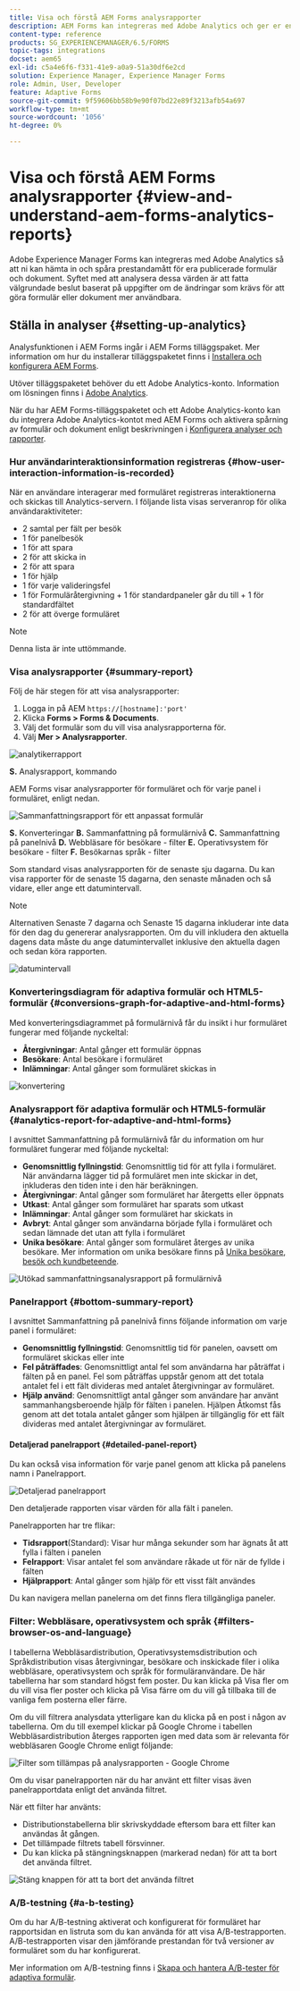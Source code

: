 ```yaml
---
title: Visa och förstå AEM Forms analysrapporter
description: AEM Forms kan integreras med Adobe Analytics och ger er en sammanfattning och detaljerad analys av era publicerade adaptiva formulär.
content-type: reference
products: SG_EXPERIENCEMANAGER/6.5/FORMS
topic-tags: integrations
docset: aem65
exl-id: c5a4e6f6-f331-41e9-a0a9-51a30df6e2cd
solution: Experience Manager, Experience Manager Forms
role: Admin, User, Developer
feature: Adaptive Forms
source-git-commit: 9f59606bb58b9e90f07bd22e89f3213afb54a697
workflow-type: tm+mt
source-wordcount: '1056'
ht-degree: 0%

---
```


# Visa och förstå AEM Forms analysrapporter {#view-and-understand-aem-forms-analytics-reports}

Adobe Experience Manager Forms kan integreras med Adobe Analytics så att ni kan hämta in och spåra prestandamått för era publicerade formulär och dokument. Syftet med att analysera dessa värden är att fatta välgrundade beslut baserat på uppgifter om de ändringar som krävs för att göra formulär eller dokument mer användbara.

## Ställa in analyser {#setting-up-analytics}

Analysfunktionen i AEM Forms ingår i AEM Forms tilläggspaket. Mer information om hur du installerar tilläggspaketet finns i [Installera och konfigurera AEM Forms](../../forms/using/installing-configuring-aem-forms-osgi.md).

Utöver tilläggspaketet behöver du ett Adobe Analytics-konto. Information om lösningen finns i [Adobe Analytics](https://www.adobe.com/solutions/digital-analytics.html).

När du har AEM Forms-tilläggspaketet och ett Adobe Analytics-konto kan du integrera Adobe Analytics-kontot med AEM Forms och aktivera spårning av formulär och dokument enligt beskrivningen i [Konfigurera analyser och rapporter](../../forms/using/configure-analytics-forms-documents.md).

### Hur användarinteraktionsinformation registreras {#how-user-interaction-information-is-recorded}

När en användare interagerar med formuläret registreras interaktionerna och skickas till Analytics-servern. I följande lista visas serveranrop för olika användaraktiviteter:

* 2 samtal per fält per besök
* 1 för panelbesök
* 1 för att spara
* 2 för att skicka in
* 2 för att spara
* 1 för hjälp
* 1 för varje valideringsfel
* 1 för Formuläråtergivning + 1 för standardpaneler går du till + 1 för standardfältet
* 2 för att överge formuläret

>[!NOTE]
>
>Denna lista är inte uttömmande.

### Visa analysrapporter {#summary-report}

Följ de här stegen för att visa analysrapporter:

1. Logga in på AEM `https://[hostname]:'port'`
1. Klicka **Forms > Forms &amp; Documents**.
1. Välj det formulär som du vill visa analysrapporterna för.
1. Välj **Mer > Analysrapporter**.

![analytikerrapport](assets/analyticsreport.png)

**S.** Analysrapport, kommando

AEM Forms visar analysrapporter för formuläret och för varje panel i formuläret, enligt nedan.

![Sammanfattningsrapport för ett anpassat formulär](assets/analyticsdashboard_callout.png)

**S.** Konverteringar **B.** Sammanfattning på formulärnivå **C.** Sammanfattning på panelnivå **D.** Webbläsare för besökare - filter **E.** Operativsystem för besökare - filter **F.** Besökarnas språk - filter

Som standard visas analysrapporten för de senaste sju dagarna. Du kan visa rapporter för de senaste 15 dagarna, den senaste månaden och så vidare, eller ange ett datumintervall.

>[!NOTE]
>
>Alternativen Senaste 7 dagarna och Senaste 15 dagarna inkluderar inte data för den dag du genererar analysrapporten. Om du vill inkludera den aktuella dagens data måste du ange datumintervallet inklusive den aktuella dagen och sedan köra rapporten.

![datumintervall](assets/date-range.png)

### Konverteringsdiagram för adaptiva formulär och HTML5-formulär {#conversions-graph-for-adaptive-and-html-forms}

Med konverteringsdiagrammet på formulärnivå får du insikt i hur formuläret fungerar med följande nyckeltal:

* **Återgivningar**: Antal gånger ett formulär öppnas
* **Besökare**: Antal besökare i formuläret
* **Inlämningar**: Antal gånger som formuläret skickas in

![konvertering](assets/conversion-graph.png)

### Analysrapport för adaptiva formulär och HTML5-formulär {#analytics-report-for-adaptive-and-html-forms}

I avsnittet Sammanfattning på formulärnivå får du information om hur formuläret fungerar med följande nyckeltal:

* **Genomsnittlig fyllningstid**: Genomsnittlig tid för att fylla i formuläret. När användarna lägger tid på formuläret men inte skickar in det, inkluderas den tiden inte i den här beräkningen.
* **Återgivningar**: Antal gånger som formuläret har återgetts eller öppnats
* **Utkast**: Antal gånger som formuläret har sparats som utkast
* **Inlämningar**: Antal gånger som formuläret har skickats in
* **Avbryt**: Antal gånger som användarna började fylla i formuläret och sedan lämnade det utan att fylla i formuläret
* **Unika besökare**: Antal gånger som formuläret återges av unika besökare. Mer information om unika besökare finns på [Unika besökare, besök och kundbeteende](https://helpx.adobe.com/analytics/kb/unique-visitors-visitor-behavior.html).

![Utökad sammanfattningsanalysrapport på formulärnivå](assets/analytics-report.png)

### Panelrapport {#bottom-summary-report}

I avsnittet Sammanfattning på panelnivå finns följande information om varje panel i formuläret:

* **Genomsnittlig fyllningstid**: Genomsnittlig tid för panelen, oavsett om formuläret skickas eller inte
* **Fel påträffades**: Genomsnittligt antal fel som användarna har påträffat i fälten på en panel. Fel som påträffas uppstår genom att det totala antalet fel i ett fält divideras med antalet återgivningar av formuläret.
* **Hjälp använd**: Genomsnittligt antal gånger som användare har använt sammanhangsberoende hjälp för fälten i panelen. Hjälpen Åtkomst fås genom att det totala antalet gånger som hjälpen är tillgänglig för ett fält divideras med antalet återgivningar av formuläret.

#### Detaljerad panelrapport {#detailed-panel-report}

Du kan också visa information för varje panel genom att klicka på panelens namn i Panelrapport.

![Detaljerad panelrapport](assets/panel-report-detailed.png)

Den detaljerade rapporten visar värden för alla fält i panelen.

Panelrapporten har tre flikar:

* **Tidsrapport**(Standard): Visar hur många sekunder som har ägnats åt att fylla i fälten i panelen
* **Felrapport**: Visar antalet fel som användare råkade ut för när de fyllde i fälten
* **Hjälprapport**: Antal gånger som hjälp för ett visst fält användes

Du kan navigera mellan panelerna om det finns flera tillgängliga paneler.

### Filter: Webbläsare, operativsystem och språk {#filters-browser-os-and-language}

I tabellerna Webbläsardistribution, Operativsystemsdistribution och Språkdistribution visas återgivningar, besökare och inskickade filer i olika webbläsare, operativsystem och språk för formuläranvändare. De här tabellerna har som standard högst fem poster. Du kan klicka på Visa fler om du vill visa fler poster och klicka på Visa färre om du vill gå tillbaka till de vanliga fem posterna eller färre.

Om du vill filtrera analysdata ytterligare kan du klicka på en post i någon av tabellerna. Om du till exempel klickar på Google Chrome i tabellen Webbläsardistribution återges rapporten igen med data som är relevanta för webbläsaren Google Chrome enligt följande:

![Filter som tillämpas på analysrapporten - Google Chrome ](assets/filter-1.png)

Om du visar panelrapporten när du har använt ett filter visas även panelrapportdata enligt det använda filtret.

När ett filter har använts:

* Distributionstabellerna blir skrivskyddade eftersom bara ett filter kan användas åt gången.
* Det tillämpade filtrets tabell försvinner.
* Du kan klicka på stängningsknappen (markerad nedan) för att ta bort det använda filtret.

![Stäng knappen för att ta bort det använda filtret](assets/close-filter.png)

### A/B-testning {#a-b-testing}

Om du har A/B-testning aktiverat och konfigurerat för formuläret har rapportsidan en listruta som du kan använda för att visa A/B-testrapporten. A/B-testrapporten visar den jämförande prestandan för två versioner av formuläret som du har konfigurerat.

Mer information om A/B-testning finns i [Skapa och hantera A/B-tester för adaptiva formulär](../../forms/using/ab-testing-adaptive-forms.md).
